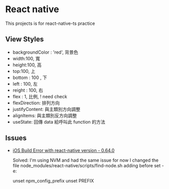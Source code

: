 # React native 

This projects is for react-native-ts practice

## View Styles

- backgroundColor : 'red',  背景色
- width:100, 寬
- height:100, 高
- top:100, 上
- bottom : 100 , 下
- left : 100, 左
- reight : 100, 右
- flex : 1, 比例, ! need check
- flexDirection:  排列方向
- justifyContent: 與主類別方向調整
- alignItems: 與主類別反方向調整
- useState: 回傳 data 給呼叫此 function 的方法

## Issues

- [iOS Build Error with react-native version - 0.64.0](https://github.com/facebook/react-native/issues/31259)

  Solved: I'm using NVM and had the same issue for now I changed the file node_modules/react-native/scripts/find-node.sh adding before set -e:

   
    unset npm_config_prefix
    unset PREFIX
